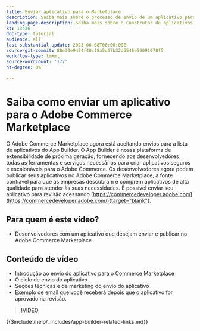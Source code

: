 ```yaml
---
title: Enviar aplicativo para o Marketplace
description: Saiba mais sobre o processo de envio de um aplicativo para o Marketplace.
landing-page-description: Saiba mais sobre o Construtor de aplicativos da Adobe Developer e como enviar um aplicativo para o Marketplace.
kt: 13436
doc-type: tutorial
audience: all
last-substantial-update: 2023-06-08T00:00:00Z
source-git-commit: 88e30e9424f40c18a5d67b32d6546e56091978f5
workflow-type: tm+mt
source-wordcount: '177'
ht-degree: 0%

---
```


# Saiba como enviar um aplicativo para o Adobe Commerce Marketplace

O Adobe Commerce Marketplace agora está aceitando envios para a lista de aplicativos do App Builder. O App Builder é nossa plataforma de extensibilidade de próxima geração, fornecendo aos desenvolvedores todas as ferramentas e serviços necessários para criar aplicativos seguros e escalonáveis para o Adobe Commerce. Os desenvolvedores agora podem publicar seus aplicativos no Adobe Commerce Marketplace, a fonte confiável para que as empresas descubram e comprem aplicativos de alta qualidade para atender às suas necessidades. É possível enviar seu aplicativo para revisão acessando [https://commercedeveloper.adobe.com](https://commercedeveloper.adobe.com/){target="blank"}.

## Para quem é este vídeo?

* Desenvolvedores com um aplicativo que desejam enviar e publicar no Adobe Commerce Marketplace

## Conteúdo de vídeo

* Introdução ao envio do aplicativo para o Commerce Marketplace
* O ciclo de envio do aplicativo
* Seções técnicas e de marketing do envio do aplicativo
* Exemplo de email que você receberá depois que o aplicativo for aprovado na revisão.

>[!VIDEO](https://video.tv.adobe.com/v/3420313)

{{$include /help/_includes/app-builder-related-links.md}}
